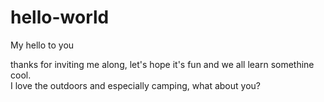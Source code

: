# hello-world
My hello to you

thanks for inviting me along, let's hope it's fun and we all learn somethine cool.  
I love the outdoors and especially camping, what about you?
